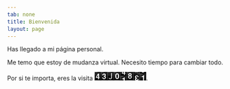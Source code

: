 ```yaml
---
tab: none
title: Bienvenida
layout: page
---
```


Has llegado a mi página personal.

Me temo que estoy de mudanza virtual. Necesito tiempo para cambiar todo.

Por si te importa, eres la visita ![Counter image](/images/counter.gif).

